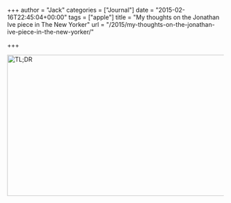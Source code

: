 +++
author = "Jack"
categories = ["Journal"]
date = "2015-02-16T22:45:04+00:00"
tags = ["apple"]
title = "My thoughts on the Jonathan Ive piece in The New Yorker"
url = "/2015/my-thoughts-on-the-jonathan-ive-piece-in-the-new-yorker/"

+++

<img title="tldr.png" src="/img/2015/02/tldr.png" alt="TL;DR" width="520" height="328" border="0" />